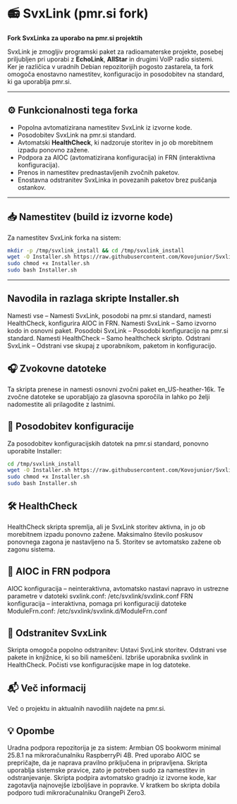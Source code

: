 # 📻 SvxLink (pmr.si fork)

**Fork SvxLinka za uporabo na pmr.si projektih**

SvxLink je zmogljiv programski paket za radioamaterske projekte, posebej priljubljen pri uporabi z **EchoLink**, **AllStar** in drugimi VoIP radio sistemi.  
Ker je različica v uradnih Debian repozitorijih pogosto zastarela, ta fork omogoča enostavno namestitev, konfiguracijo in posodobitev na standard, ki ga uporablja pmr.si.

---

## ⚙️ Funkcionalnosti tega forka

- Popolna avtomatizirana namestitev SvxLink iz izvorne kode.  
- Posodobitev SvxLink na pmr.si standard.  
- Avtomatski **HealthCheck**, ki nadzoruje storitev in jo ob morebitnem izpadu ponovno zažene.  
- Podpora za AIOC (avtomatizirana konfiguracija) in FRN (interaktivna konfiguracija).  
- Prenos in namestitev prednastavljenih zvočnih paketov.  
- Enostavna odstranitev SvxLinka in povezanih paketov brez puščanja ostankov.

---

## 📥 Namestitev (build iz izvorne kode)

Za namestitev SvxLink forka na sistem:

```bash
mkdir -p /tmp/svxlink_install && cd /tmp/svxlink_install
wget -O Installer.sh https://raw.githubusercontent.com/Kovojunior/Svxlink/main/installer/Installer.sh
sudo chmod +x Installer.sh
sudo bash Installer.sh
```

---

## Navodila in razlaga skripte Installer.sh
Namesti vse – Namesti SvxLink, posodobi na pmr.si standard, namesti HealthCheck, konfigurira AIOC in FRN.
Namesti SvxLink – Samo izvorno kodo in osnovni paket.
Posodobi SvxLink – Posodobi konfiguracijo na pmr.si standard.
Namesti HealthCheck – Samo healthcheck skripto.
Odstrani SvxLink – Odstrani vse skupaj z uporabnikom, paketom in konfiguracijo.

## 🎧 Zvokovne datoteke
Ta skripta prenese in namesti osnovni zvočni paket en_US-heather-16k.
Te zvočne datoteke se uporabljajo za glasovna sporočila in lahko po želji nadomestite ali prilagodite z lastnimi.

## 🔄 Posodobitev konfiguracije
Za posodobitev konfiguracijskih datotek na pmr.si standard, ponovno uporabite Installer:
```bash
cd /tmp/svxlink_install
wget -O Installer.sh https://raw.githubusercontent.com/Kovojunior/Svxlink/main/installer/Installer.sh
sudo chmod +x Installer.sh
sudo bash Installer.sh
```

## 🛠 HealthCheck
HealthCheck skripta spremlja, ali je SvxLink storitev aktivna, in jo ob morebitnem izpadu ponovno zažene.
Maksimalno število poskusov ponovnega zagona je nastavljeno na 5.
Storitev se avtomatsko zažene ob zagonu sistema.

## 🔧 AIOC in FRN podpora
AIOC konfiguracija – neinteraktivna, avtomatsko nastavi napravo in ustrezne parametre v datoteki svxlink.conf: /etc/svxlink/svxlink.conf
FRN konfiguracija – interaktivna, pomaga pri konfiguraciji datoteke ModuleFrn.conf: /etc/svxlink/svxlink.d/ModuleFrn.conf


## 🧹 Odstranitev SvxLink
Skripta omogoča popolno odstranitev:
Ustavi SvxLink storitev.
Odstrani vse pakete in knjižnice, ki so bili nameščeni.
Izbriše uporabnika svxlink in HealthCheck.
Počisti vse konfiguracijske mape in log datoteke.

## 📬 Več informacij
Več o projektu in aktualnih navodilih najdete na pmr.si.

## 💡 Opombe
Uradna podpora repozitorija je za sistem: Armbian OS bookworm minimal 25.8.1 na mikroračunalniku RaspberryPi 4B.
Pred uporabo AIOC se prepričajte, da je naprava pravilno priključena in pripravljena.
Skripta uporablja sistemske pravice, zato je potreben sudo za namestitev in odstranjevanje.
Skripta podpira avtomatsko gradnjo iz izvorne kode, kar zagotavlja najnovejše izboljšave in popravke.
V kratkem bo skripta dobila podporo tudi mikroračunalniku OrangePi Zero3.
